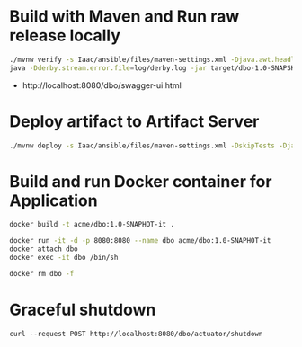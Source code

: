 # Build with Maven and Run raw release locally
```bash
./mvnw verify -s Iaac/ansible/files/maven-settings.xml -Djava.awt.headless=true -DdependencyLocationsEnabled=false -Dlogback.configurationFile=logback.xml
java -Dderby.stream.error.file=log/derby.log -jar target/dbo-1.0-SNAPSHOT.jar --spring.profiles.active=qa
```
- http://localhost:8080/dbo/swagger-ui.html

# Deploy artifact to Artifact Server
```bash
./mvnw deploy -s Iaac/ansible/files/maven-settings.xml -DskipTests -Djava.awt.headless=true -DdependencyLocationsEnabled=false -Dlogback.configurationFile=logback.xml
```

# Build and run Docker container for Application
```bash
docker build -t acme/dbo:1.0-SNAPHOT-it .

docker run -it -d -p 8080:8080 --name dbo acme/dbo:1.0-SNAPHOT-it
docker attach dbo
docker exec -it dbo /bin/sh

docker rm dbo -f
```

# Graceful shutdown
```
curl --request POST http://localhost:8080/dbo/actuator/shutdown
```
